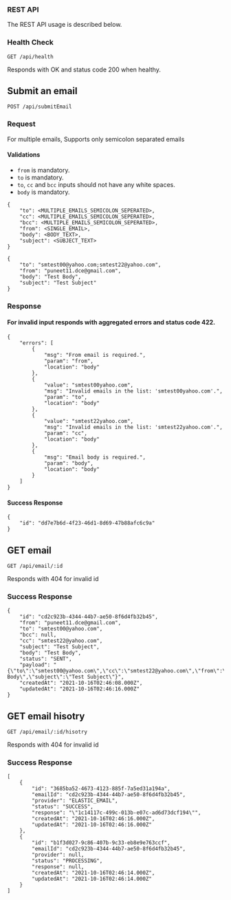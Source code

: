 
### REST API

The REST API usage is described below.

### Health Check

`GET /api/health`

Responds with OK and status code 200 when healthy.

## Submit an email

`POST /api/submitEmail`

### Request

For multiple emails, Supports only semicolon separated emails

#### Validations
* `from` is mandatory. 
* `to` is mandatory.  
* `to`, `cc` and `bcc` inputs should not have any white spaces.  
* `body` is mandatory.

```
{
    "to": <MULTIPLE_EMAILS_SEMICOLON_SEPERATED>,
    "cc": <MULTIPLE_EMAILS_SEMICOLON_SEPERATED>,
    "bcc": <MULTIPLE_EMAILS_SEMICOLON_SEPERATED>,
    "from": <SINGLE_EMAIL>,
    "body": <BODY_TEXT>,
    "subject": <SUBJECT_TEXT>
}

{
    "to": "smtest00@yahoo.com;smtest22@yahoo.com",
    "from": "puneet11.dce@gmail.com",
    "body": "Test Body",
    "subject": "Test Subject"
}
```

### Response

#### For invalid input responds with aggregated errors and status code 422.

```
{
    "errors": [
        {
            "msg": "From email is required.",
            "param": "from",
            "location": "body"
        },
        {
            "value": "smtest00yahoo.com",
            "msg": "Invalid emails in the list: 'smtest00yahoo.com'.",
            "param": "to",
            "location": "body"
        },
        {
            "value": "smtest22yahoo.com",
            "msg": "Invalid emails in the list: 'smtest22yahoo.com'.",
            "param": "cc",
            "location": "body"
        },
        {
            "msg": "Email body is required.",
            "param": "body",
            "location": "body"
        }
    ]
}
```

#### Success Response

```
{
    "id": "dd7e7b6d-4f23-46d1-8d69-47b88afc6c9a"
}
```

## GET email

`GET /api/email/:id`

Responds with 404 for invalid id

### Success Response

```
{
    "id": "cd2c923b-4344-44b7-ae50-8f6d4fb32b45",
    "from": "puneet11.dce@gmail.com",
    "to": "smtest00@yahoo.com",
    "bcc": null,
    "cc": "smtest22@yahoo.com",
    "subject": "Test Subject",
    "body": "Test Body",
    "status": "SENT",
    "payload": "{\"to\":\"smtest00@yahoo.com\",\"cc\":\"smtest22@yahoo.com\",\"from\":\"puneet11.dce@gmail.com\",\"body\":\"Test Body\",\"subject\":\"Test Subject\"}",
    "createdAt": "2021-10-16T02:46:08.000Z",
    "updatedAt": "2021-10-16T02:46:16.000Z"
}
```

## GET email hisotry

`GET /api/email/:id/hisotry`

Responds with 404 for invalid id

### Success Response

```
[
    {
        "id": "3685ba52-4673-4123-885f-7a5ed31a194a",
        "emailId": "cd2c923b-4344-44b7-ae50-8f6d4fb32b45",
        "provider": "ELASTIC_EMAIL",
        "status": "SUCCESS",
        "response": "\"1c14117c-499c-013b-e07c-ad6d73dcf194\"",
        "createdAt": "2021-10-16T02:46:16.000Z",
        "updatedAt": "2021-10-16T02:46:16.000Z"
    },
    {
        "id": "b1f3d027-9c86-407b-9c33-eb8e9e763ccf",
        "emailId": "cd2c923b-4344-44b7-ae50-8f6d4fb32b45",
        "provider": null,
        "status": "PROCESSING",
        "response": null,
        "createdAt": "2021-10-16T02:46:14.000Z",
        "updatedAt": "2021-10-16T02:46:14.000Z"
    }
]
```
